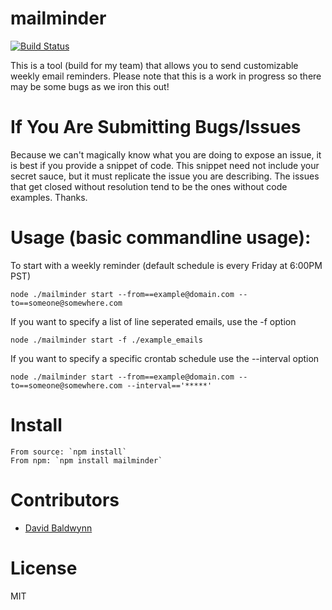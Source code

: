 mailminder
=========

[![Build Status](https://secure.travis-ci.org/ncb000gt/node-cron.png)](http://travis-ci.org/#!/ncb000gt/node-cron)

This is a tool (build for my team) that allows you to send customizable weekly email reminders. Please note that this is a work in progress so there may be some bugs as we iron this out!

If You Are Submitting Bugs/Issues
=============

Because we can't magically know what you are doing to expose an issue, it is best if you provide a snippet of code. This snippet need not include your secret sauce, but it must replicate the issue you are describing. The issues that get closed without resolution tend to be the ones without code examples. Thanks.


Usage (basic commandline usage):
==========

To start with a weekly reminder (default schedule is every Friday at 6:00PM PST)

    node ./mailminder start --from==example@domain.com --to==someone@somewhere.com
    
If you want to specify a list of line seperated emails, use the -f option

    node ./mailminder start -f ./example_emails

If you want to specify a specific crontab schedule use the --interval option

    node ./mailminder start --from==example@domain.com --to==someone@somewhere.com --interval=='*****'
    
    

    
Install
==========

    From source: `npm install`
    From npm: `npm install mailminder`

Contributors
===========

* [David Baldwynn][whitef0x0]

License
==========

MIT


[whitef0x0]:http://github.com/whitef0x0

